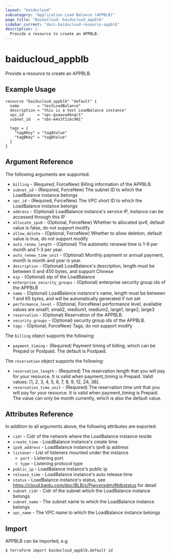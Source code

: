 ```yaml
---
layout: "baiducloud"
subcategory: "Application Load Balance (APPBLB)"
page_title: "BaiduCloud: baiducloud_appblb"
sidebar_current: "docs-baiducloud-resource-appblb"
description: |-
  Provide a resource to create an APPBLB.
---
```


# baiducloud_appblb

Provide a resource to create an APPBLB.

## Example Usage

```hcl
resource "baiducloud_appblb" "default" {
  name        = "testLoadBalance"
  description = "this is a test LoadBalance instance"
  vpc_id      = "vpc-gxaava4knqr1"
  subnet_id   = "sbn-m4x3f2i6c901"

  tags = {
    "tagAKey" = "tagAValue"
    "tagBKey" = "tagBValue"
  }
}
```

## Argument Reference

The following arguments are supported:

* `billing` - (Required, ForceNew) Billing information of the APPBLB.
* `subnet_id` - (Required, ForceNew) The subnet ID to which the LoadBalance instance belongs
* `vpc_id` - (Required, ForceNew) The VPC short ID to which the LoadBalance instance belongs
* `address` - (Optional) LoadBalance instance's service IP, instance can be accessed through this IP
* `allocate_ipv6` - (Optional, ForceNew) Whether to allocated ipv6, default value is false, do not support modify
* `allow_delete` - (Optional, ForceNew) Whether to allow deletion, default value is true, do not support modify
* `auto_renew_length` - (Optional) The automatic renewal time is 1-9 per month and 1-3 per year.
* `auto_renew_time_unit` - (Optional) Monthly payment or annual payment, month is month and year is year.
* `description` - (Optional) LoadBalance's description, length must be between 0 and 450 bytes, and support Chinese
* `eip` - (Optional) eip of the LoadBalance
* `enterprise_security_groups` - (Optional) enterprise security group ids of the APPBLB
* `name` - (Optional) LoadBalance instance's name, length must be between 1 and 65 bytes, and will be automatically generated if not set
* `performance_level` - (Optional, ForceNew) performance level, available values are small1, small2, medium1, medium2, large1, large2, large3
* `reservation` - (Optional) Reservation of the APPBLB.
* `security_groups` - (Optional) security group ids of the APPBLB.
* `tags` - (Optional, ForceNew) Tags, do not support modify

The `billing` object supports the following:

* `payment_timing` - (Required) Payment timing of billing, which can be Prepaid or Postpaid. The default is Postpaid.

The `reservation` object supports the following:

* `reservation_length` - (Required) The reservation length that you will pay for your resource. It is valid when payment_timing is Prepaid. Valid values: [1, 2, 3, 4, 5, 6, 7, 8, 9, 12, 24, 36].
* `reservation_time_unit` - (Required) The reservation time unit that you will pay for your resource. It is valid when payment_timing is Prepaid. The value can only be month currently, which is also the default value.

## Attributes Reference

In addition to all arguments above, the following attributes are exported:

* `cidr` - Cidr of the network where the LoadBalance instance reside
* `create_time` - LoadBalance instance's create time
* `ipv6_address` - LoadBalance instance's ipv6 ip address
* `listener` - List of listeners mounted under the instance
  * `port` - Listening port
  * `type` - Listening protocol type
* `public_ip` - LoadBalance instance's public ip
* `release_time` - LoadBalance instance's auto release time
* `status` - LoadBalance instance's status, see https://cloud.baidu.com/doc/BLB/s/Pjwvxnxdm/#blbstatus for detail
* `subnet_cidr` - Cidr of the subnet which the LoadBalance instance belongs
* `subnet_name` - The subnet name to which the LoadBalance instance belongs
* `vpc_name` - The VPC name to which the LoadBalance instance belongs


## Import

APPBLB can be imported, e.g.

```hcl
$ terraform import baiducloud_appblb.default id
```

